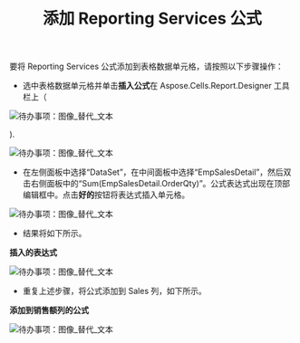﻿---
title: 添加 Reporting Services 公式
type: docs
weight: 30
url: /zh/reportingservices/adding-reporting-services-formulas/
---
要将 Reporting Services 公式添加到表格数据单元格，请按照以下步骤操作：

- 选中表格数据单元格并单击**插入公式**在 Aspose.Cells.Report.Designer 工具栏上（

![待办事项：图像_替代_文本](adding-reporting-services-formulas_1.png)

).

![待办事项：图像_替代_文本](adding-reporting-services-formulas_2.png)




- 在左侧面板中选择“DataSet”，在中间面板中选择“EmpSalesDetail”，然后双击右侧面板中的“Sum(EmpSalesDetail.OrderQty)”。公式表达式出现在顶部编辑框中。点击**好的**按钮将表达式插入单元格。

![待办事项：图像_替代_文本](adding-reporting-services-formulas_3.png)

- 结果将如下所示。


**插入的表达式** 

![待办事项：图像_替代_文本](adding-reporting-services-formulas_4.png)

- 重复上述步骤，将公式添加到 Sales 列，如下所示。

**添加到销售额列的公式** 

![待办事项：图像_替代_文本](adding-reporting-services-formulas_5.png)
